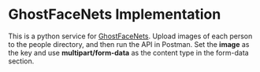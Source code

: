 # GhostFaceNets Implementation
This is a python service for [GhostFaceNets]([url](https://github.com/HamadYA/GhostFaceNets)). Upload images of each person to the people directory, and then run the API in Postman. Set the **image** as the key and use **multipart/form-data** as the content type in the form-data section.
